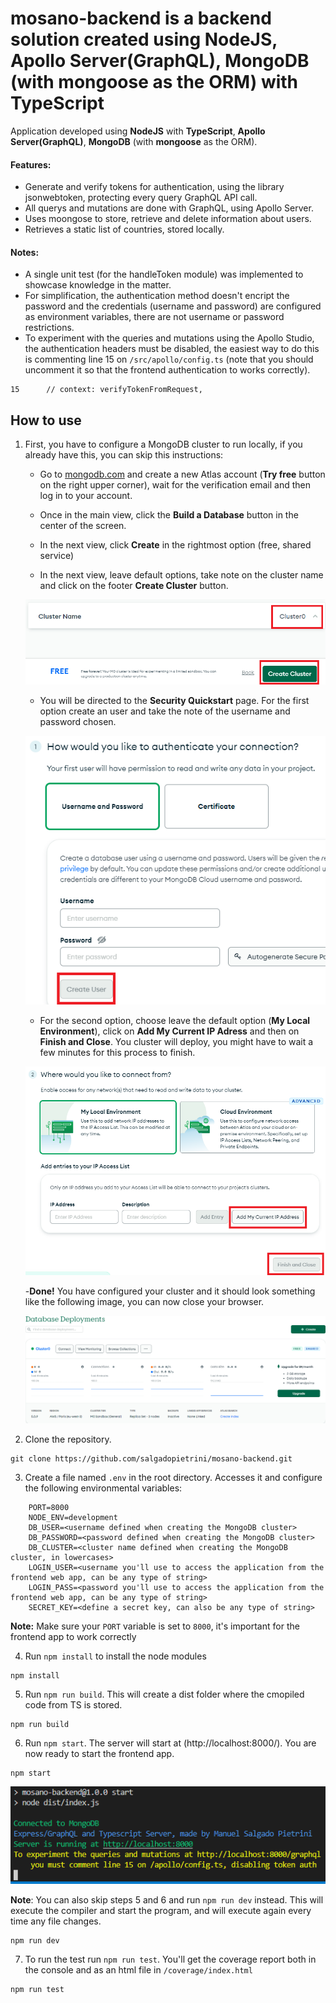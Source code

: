 # mosano-backend is a backend solution created using NodeJS, Apollo Server(GraphQL), MongoDB (with mongoose as the ORM) with TypeScript

Application developed using **NodeJS** with **TypeScript**, **Apollo Server(GraphQL)**, **MongoDB** (with **mongoose** as the ORM).

#### Features:

- Generate and verify tokens for authentication, using the library jsonwebtoken, protecting every query GraphQL API call.
- All querys and mutations are done with GraphQL, using Apollo Server.
- Uses moongose to store, retrieve and delete information about users.
- Retrieves a static list of countries, stored locally.

#### Notes:

- A single unit test (for the handleToken module) was implemented to showcase knowledge in the matter.
- For simplification, the authentication method doesn't encript the password and the credentials (username and password) are configured as environment variables, there are not username or password restrictions.
- To experiment with the queries and mutations using the Apollo Studio, the authentication headers must be disabled, the easiest way to do this is commenting line 15 on `/src/apollo/config.ts` (note that you should uncomment it so that the frontend authentication to works correctly).

```
15      // context: verifyTokenFromRequest,
```

## How to use

1. First, you have to configure a MongoDB cluster to run locally, if you already have this, you can skip this instructions:

   - Go to [mongodb.com](https://www.mongodb.com/) and create a new Atlas account (**Try free** button on the right upper corner), wait for the verification email and then log in to your account.
   - Once in the main view, click the **Build a Database** button in the center of the screen.

   - In the next view, click **Create** in the rightmost option (free, shared service)

   - In the next view, leave default options, take note on the cluster name and click on the footer **Create Cluster** button.

   ![clustername](/assets/clustername.png)

   - You will be directed to the **Security Quickstart** page. For the first option create an user and take the note of the username and password chosen.

   ![credentials](/assets/credentials.png)

   - For the second option, choose leave the default option (**My Local Environment**), click on **Add My Current IP Adress** and then on **Finish and Close**. You cluster will deploy, you might have to wait a few minutes for this process to finish.

   ![localenvironment](/assets/localenvironment.png)

   -**Done!** You have configured your cluster and it should look something like the following image, you can now close your browser.

   ![finishedprocess](/assets/finishedprocess.png)

2. Clone the repository.

```
git clone https://github.com/salgadopietrini/mosano-backend.git
```

3. Create a file named `.env` in the root directory. Accesses it and configure the following environmental variables:

```
    PORT=8000
    NODE_ENV=development
    DB_USER=<username defined when creating the MongoDB cluster>
    DB_PASSWORD=<password defined when creating the MongoDB cluster>
    DB_CLUSTER=<cluster name defined when creating the MongoDB cluster, in lowercases>
    LOGIN_USER=<username you'll use to access the application from the frontend web app, can be any type of string>
    LOGIN_PASS=<password you'll use to access the application from the frontend web app, can be any type of string>
    SECRET_KEY=<define a secret key, can also be any type of string>
```

**Note:** Make sure your `PORT` variable is set to `8000`, it's important for the frontend app to work correctly

4. Run `npm install` to install the node modules

```
npm install
```

5. Run `npm run build`. This will create a dist folder where the cmopiled code from TS is stored.

```
npm run build
```

6. Run `npm start`. The server will start at (http://localhost:8000/). You are now ready to start the frontend app.

```
npm start
```

![runningapp](/assets/runningapp.png)

**Note**: You can also skip steps 5 and 6 and run `npm run dev` instead. This will execute the compiler and start the program, and will execute again every time any file changes.

```
npm run dev
```

7. To run the test run `npm run test`. You'll get the coverage report both in the console and as an html file in `/coverage/index.html`

```
npm run test
```
